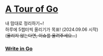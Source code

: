 # [A Tour of Go](https://go.dev/tour/list)
내 맘대로 정리하기~!<br>
하루에 5챕터씩 올리기가 목표! (2024.09.06 시작)<br>
(~~올리지 않는다면, 이슈를 올려주세요...~~)<br>

### [Write in Go](https://youtu.be/LJvEIjRBSDA)

